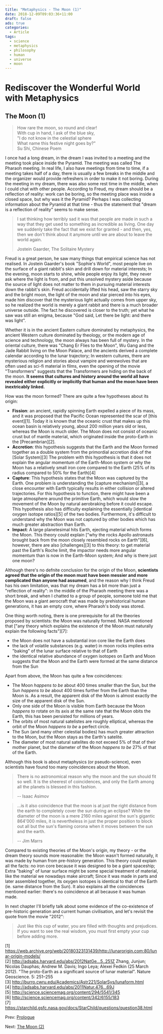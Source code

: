 ```yaml
---
title: "Metaphysics - The Moon (1)"
date: 2018-12-09T09:03:36+11:00
draft: false
ads: true
categories:
  - Article
tags:
  - science
  - metaphysics
  - philosophy
  - human
  - universe
  - moon
---
```

# Rediscover the Wonderful World with Metaphysics

## The Moon (1)

> How rare the moon, so round and clear!  
> With cup in hand, I ask of the blue sky,  
> "I do not know in the celestial sphere  
> What name this festive night goes by?"  
> Su Shi, Chinese Poem

I once had a long dream, in the dream I was invited to a meeting and the meeting took place inside the Pyramid. The meeting was called The Pharaoh meeting. In real life, I also have meetings from time to time, if a meeting takes half of a day, there is usually a few breaks in the middle and the organizer would provide refreshers in order to make it not boring. During the meeting in my dream, there was also some rest time in the middle, when I could chat with other people. According to Freud, my dream should be a reflection of reality: work can be boring, so the meeting place was inside a closed space, but why was it the Pyramid? Perhaps I was collecting information about the Pyramid at that time - thus the statement that "dream is a reflection of reality" seems to make sense.

> I sat thinking how terribly sad it was that people are made in such a way that they get used to something as incredible as living. One day we suddenly take the fact that we exist for granted - and then, yes, then we don’t think about it anymore until we are about to leave the world again.
>
> Jostein Gaarder, The Solitaire Mystery

Freud is a great person, he saw many things that empirical science has not realised. In Jostein Gaarder's book "Sophie's World", most people live on the surface of a giant rabbit's skin and drill down for material interests; In the evening, moon starts to shine, while people enjoy its light, they never ask where the light is from, and put this unsolved mystery aside because the source of light does not matter to them in pursuing material interests down the rabbit's skin. Freud accidentally lifted his head, saw the starry sky and the bright moon, the light of the moon and star pierced into his eyes, made him discover that the mysterious light actually comes from upper sky, so he realized the world is merely a giant rabbit and there is a much broader universe outside. The fact he discovered is closer to the truth; yet what he saw was still an enigma, because "God said, Let there be light: and there was light".

Whether it is in the ancient Eastern culture dominated by metaphysics, the ancient Western culture dominated by theology, or the modern age of science and technology, the moon always has been full of mystery. In the oriental culture, there was "Chang Er Flies to the Moon", Wu Gang and the Jade Rabbit living on the Moon Palace, and the ancients derived a complete calendar according to the lunar trajectory; In western cultures, there are mysterious religion and stories about vampire and werewolves that are often used as sci-fi material in films, even the opening of the movie "Transformers" suggests that the Transformers are hiding on the back of the moon. **It seems that cultures and history around the world all have revealed either explicitly or implicitly that human and the moon have been inextricably linked.**

How was the moon formed? There are quite a few hypotheses about its origin:

- **Fission**: an ancient, rapidly spinning Earth expelled a piece of its mass, and it was proposed that the Pacific Ocean represented the scar of [this event][1]. Today it is known that the oceanic crust that makes up this ocean basin is relatively young, about 200 million years old or less, whereas the Moon is much older. The Moon does not consist of oceanic crust but of mantle material, which originated inside the proto-Earth in the [Precambrian][2].
- **Accretion**: this hypothesis suggests that the Earth and the Moon formed together as a double system from the primordial accretion disk of the [Solar System][3] The problem with this hypothesis is that it does not explain the angular momentum of the Earth-Moon system or why the Moon has a relatively small iron core compared to the Earth (25% of its radius compared to 50% for the Earth)[4]
- **Capture**: This hypothesis states that the Moon was captured by the Earth. One problem is understanding the [capture mechanism][3], a close encounter with Earth typically results in either collision or altered trajectories. For this hypothesis to function, there might have been a large atmosphere around the primitive Earth, which would slow the movement of the Moon by natural aerobraking before it could escape. This hypothesis also has difficulty explaining the essentially [identical oxygen isotope ratios][5] of the two bodies. Furthermore, it's difficult to understand why the Moon was not captured by other bodies which has much greater abstraction than Earth.
- **Impact**: A large planetesimal hits Earth, ejecting material which forms the Moon. This theory could explain ["why the rocks Apollo astronauts brought back from the moon closely resembled rocks on Earth"][6], however, there are also [challenges][3] to this theory: to get material past the Earth's Roche limit, the impactor needs more angular momentum than is now in the Earth-Moon system; And why is there just one moon?

Although there's no defnite conclusion for the origin of the Moon, **scientists agreed that the origin of the moon must have been messier and more complicated than anyone had assumed**, and the reason why I think Freud has his own limitation, was that my dream has a bit more than just a "reflection of reality": in the middle of the Pharaoh meeting there was a short break, and when I chatted to a group of people, someone told me that the Moon was a giant aerocraft that was made by prehistorical human generations, it has an empty core, where Pharaoh's body was stored.

One thing worth noting, there is one prerequisite for all the theories proposed by scientists: the Moon was naturally formed. NASA mentioned that ["any theory which explains the existence of the Moon must naturally explain the following facts"][7]:

- the Moon does not have a substantial iron core like the Earth does
- the lack of volatile substances (e.g. water) in moon rocks implies extra "baking" of the lunar surface relative to that of Earth
- the identical relative abundance of oxygen isotopes on Earth and Moon suggests that the Moon and the Earth were formed at the same distance from the Sun

Apart from above, the Moon has quite a few coincidences:

- The Moon _happens to be_ about 400 times smaller than the Sun, but the Sun _happens to be_ about 400 times further from the Earth than the Moon is. As a result, the apparent disk of the Moon is almost exactly the size of the apparent disk of the Sun.
- Only one side of the Moon is visible from Earth because the Moon _happens to_ rotate on its axis at the same rate that the Moon obits the Earth, this has been persisted for millions of years.
- The orbits of most natural satelistes are roughly elliptical, whereas the orbit of the Moon _happens to be_ a perfect circle.
- The Sun (and many other celestial bodies) has much greater attraction to the Moon, but the Moon stays as the Earth's satelite.
- The diameter of most natural satelites do not exceed 5% of that of their mother planet, but the diameter of the Moon _happens to be_ 27% of that of the Earth.

Although this book is about metaphysics (or pseudo-science), even scientists have found too many coincidences about the Moon.

> There is no astronomical reason why the moon and the sun should fit so well. It is the sheerest of coincidences, and only the Earth among all the planets is blessed in this fashion.
>
> -- Isaac Asimov

> ...is it also coincidence that the moon is at just the right distance from the earth to completely cover the sun during an eclipse? While the diameter of the moon is a mere 2160 miles against the sun's gigantic 864'000 miles, it is nevertheless in just the proper position to block out all but the sun's flaming corona when it moves between the sun and the earth.
>
> -- Jim Marrs

Compared to existing theories of the Moon's origin, my theory - or the dream theory sounds more reasonable: the Moon wasn't formed naturally, it was made by human from pre-history generation. This theory could explain all the facts: no iron core because it was designed to be a giant spaceship; Extra "baking" of lunar surface might be some special treatment of material, like the material we nowadays make aircraft; Since it was made in parts and later assembled together, its oxygen isotopes is identical to that of the Earth (ie. same distance from the Sun). It also explains all the coincidences mentioned earlier: there's no coincidence at all because it was human made.

In next chapter I'll briefly talk about some evidence of the co-existence of pre-historic generation and current human civilisation, and let's revisit the quote from the movie "2012":

> Just like this cup of water, you are filled with thoughts and prejudices. If you want to see the real wisdom, you must first empty your cup before adding more.

[1] https://web.archive.org/web/20180323131439/http://lunarorigin.com:80/lunar-origin-models/  
[2] http://adsabs.harvard.edu/abs/2012NatGe...5..251Z Zhang, Junjun; Nicolas Dauphas; Andrew M. Davis; Ingo Leya; Alexei Fedkin (25 March 2012). "The proto-Earth as a significant source of lunar material". Nature Geoscience. 5: 251–255  
[3] http://burro.cwru.edu/Academics/Astr221/SolarSys/lunaform.html  
[4] http://adsabs.harvard.edu/abs/2011Natur.476...69J  
[5] http://science.sciencemag.org/content/294/5541/345  
[6] http://science.sciencemag.org/content/342/6155/183  
[7] https://starchild.gsfc.nasa.gov/docs/StarChild/questions/question38.html

Prev: [Prologue](/article/pseudo_science/prologue/)

Next: [The Moon (2)](/article/pseudo_science/chapter2/)